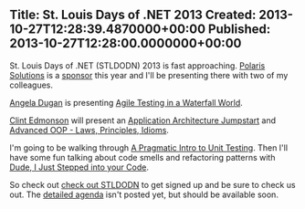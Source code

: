 Title: St. Louis Days of .NET 2013
Created: 2013-10-27T12:28:39.4870000+00:00
Published: 2013-10-27T12:28:00.0000000+00:00
---
<p>St. Louis Days of .NET (STLDODN) 2013 is fast approaching. <a href="http://polarissolutions.com">Polaris Solutions</a> is a <a href="">sponsor</a> this year and I'll be presenting there with two of my colleagues.</p>

<p><a href="http://www.tfswhisperer.com/">Angela Dugan</a> is presenting <a href="http://www.stldodn.com/2013/presentation-agile-testing-in-a-waterfall-world">Agile Testing in a Waterfall World</a>.</p>

<p><a href="http://www.notsotrivial.net/">Clint Edmonson</a> will present an <a href="http://www.stldodn.com/2013/application-architecture-jumpstart">Application Architecture Jumpstart</a> and <a href="http://www.stldodn.com/2013/advanced-oop---laws-principles-idioms">Advanced OOP - Laws, Principles, Idioms</a>.</p>

<p>I'm going to be walking through <a href="http://www.stldodn.com/2013/a-pragmatic-intro-to-unit-testing">A Pragmatic Intro to Unit Testing</a>. Then I'll have some fun talking about code smells and refactoring patterns with  <a href="http://www.stldodn.com/2013/dude-i-just-stepped-into-your-code">Dude, I Just Stepped into your Code</a>.</p>

<p>So check out <a href="http://www.stldodn.com/2013/what-is-the-day-of-.net">check out STLDODN</a> to get signed up and be sure to check us out. The <a href="http://www.stldodn.com/2013/agenda">detailed agenda</a> isn't posted yet, but should be available soon.</p>